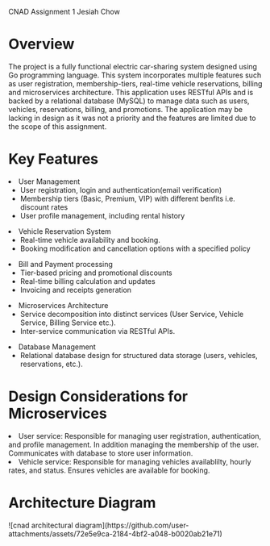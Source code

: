 CNAD Assignment 1 Jesiah Chow

<h1>Overview</h1>
The project is a fully functional electric car-sharing system designed using Go programming language. This system incorporates multiple features such as user registration, membership-tiers, real-time vehicle reservations, billing and microservices architecture.
This application uses RESTful APIs and is backed by a relational database (MySQL) to manage data such as users, vehicles, reservations, billing, and promotions. The application may be lacking in design as it was not a priority and the features are limited due to the scope of this assignment.
<h1>Key Features</h1>
<li>User Management
    <ul>
      <li>User registration, login and authentication(email verification)</li>
      <li>Membership tiers (Basic, Premium, VIP) with different benfits i.e. discount rates</li>
      <li>User profile management, including rental history</li>
    </ul>
  </li>
  <li>Vehicle Reservation System
    <ul>
      <li>Real-time vehicle availability and booking.</li>
      <li>Booking modification and cancellation options with a specified policy</li>
    </ul>
  </li>
  <li>Bill and Payment processing
    <ul>
      <li>Tier-based pricing and promotional discounts</li>
      <li>Real-time billing calculation and updates</li>
      <li>Invoicing and receipts generation</li>
    </ul>
  </li>
  <li>Microservices Architecture
    <ul>
      <li>Service decomposition into distinct services (User Service, Vehicle Service, Billing Service etc.).</li>
      <li>Inter-service communication via RESTful APIs.</li>
    </ul>
  </li>
   <li>Database Management
    <ul>
      <li>Relational database design for structured data storage (users, vehicles, reservations, etc.).</li>
    </ul>
  </li>
<h1>Design Considerations for Microservices</h1>
<li>User service: Responsible for managing user registration, authentication, and profile management. In addition managing the membership of the user. Communicates with database to store user information.</li>
<li>Vehicle service: Responsible for managing vehicles availablilty, hourly rates, and status. Ensures vehicles are available for booking.</li>

<h1>Architecture Diagram</h1>
![cnad architectural diagram](https://github.com/user-attachments/assets/72e5e9ca-2184-4bf2-a048-b0020ab21e71)


